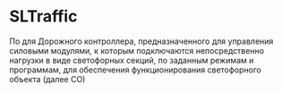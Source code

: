 # SLTraffic
По для Дорожного контроллера, предназначенного для управления силовыми модулями, к которым подключаются непосредственно нагрузки в виде светофорных секций, по заданным режимам и программам, для обеспечения функционирования светофорного объекта (далее СО)


